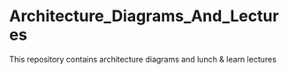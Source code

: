 # Architecture_Diagrams_And_Lectures
This repository contains architecture diagrams and lunch &amp; learn lectures

